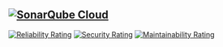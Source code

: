 [![SonarQube Cloud](https://sonarcloud.io/images/project_badges/sonarcloud-light.svg)](https://sonarcloud.io/summary/new_code?id=GeoDerp_golang-template)
---
[![Reliability Rating](https://sonarcloud.io/api/project_badges/measure?project=GeoDerp_golang-template&metric=reliability_rating)](https://sonarcloud.io/summary/new_code?id=GeoDerp_golang-template)
[![Security Rating](https://sonarcloud.io/api/project_badges/measure?project=GeoDerp_golang-template&metric=security_rating)](https://sonarcloud.io/summary/new_code?id=GeoDerp_golang-template)
[![Maintainability Rating](https://sonarcloud.io/api/project_badges/measure?project=GeoDerp_golang-template&metric=sqale_rating)](https://sonarcloud.io/summary/new_code?id=GeoDerp_golang-template)

